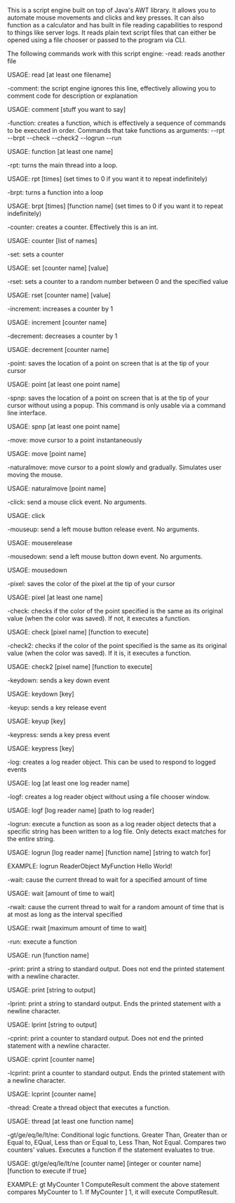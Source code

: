 This is a script engine built on top of Java's AWT library. It allows you to automate mouse movements and clicks and key presses. It can also function as a calculator and has built in file reading capabilities to respond to things like server logs. It reads plain text script files that can either be opened using a file chooser or passed to the program via CLI. 

The following commands work with this script engine:
-read: reads another file

USAGE: read [at least one filename]

-comment: the script engine ignores this line, effectively allowing you to comment code for description or explanation

USAGE: comment [stuff you want to say]

-function: creates a function, which is effectively a sequence of commands to be executed in order. Commands that take functions as arguments:
--rpt
--brpt
--check
--check2
--logrun
--run

USAGE: function [at least one name]

-rpt: turns the main thread into a loop. 

USAGE: rpt [times] (set times to 0 if you want it to repeat indefinitely)

-brpt: turns a function into a loop

USAGE: brpt [times] [function name] (set times to 0 if you want it to repeat indefinitely)

-counter: creates a counter. Effectively this is an int. 

USAGE: counter [list of names]

-set: sets a counter

USAGE: set [counter name] [value]

-rset: sets a counter to a random number between 0 and the specified value

USAGE: rset [counter name] [value]

-increment: increases a counter by 1

USAGE: increment [counter name]

-decrement: decreases a counter by 1

USAGE: decrement [counter name]

-point: saves the location of a point on screen that is at the tip of your cursor

USAGE: point [at least one point name]

-spnp: saves the location of a point on screen that is at the tip of your cursor without using a popup. This command is only usable via a command line interface.

USAGE: spnp [at least one point name]

-move: move cursor to a point instantaneously

USAGE: move [point name]

-naturalmove: move cursor to a point slowly and gradually. Simulates user moving the mouse.

USAGE: naturalmove [point name]

-click: send a mouse click event. No arguments.

USAGE: click 

-mouseup: send a left mouse button release event. No arguments.

USAGE: mouserelease

-mousedown: send a left mouse button down event. No arguments.

USAGE: mousedown

-pixel: saves the color of the pixel at the tip of your cursor

USAGE: pixel [at least one name]

-check: checks if the color of the point specified is the same as its original value (when the color was saved). If not, it executes a function.

USAGE: check [pixel name] [function to execute]

-check2: checks if the color of the point specified is the same as its original value (when the color was saved). If it is, it executes a function.

USAGE: check2 [pixel name] [function to execute]

-keydown: sends a key down event

USAGE: keydown [key]

-keyup: sends a key release event

USAGE: keyup [key]

-keypress: sends a key press event

USAGE: keypress [key]

-log: creates a log reader object. This can be used to respond to logged events

USAGE: log [at least one log reader name]

-logf: creates a log reader object without using a file chooser window. 

USAGE: logf [log reader name] [path to log reader]

-logrun: execute a function as soon as a log reader object detects that a specific string has been written to a log file. Only detects exact matches for the entire string.

USAGE: logrun [log reader name] [function name] [string to watch for]

EXAMPLE: logrun ReaderObject MyFunction Hello World!

-wait: cause the current thread to wait for a specified amount of time

USAGE: wait [amount of time to wait]

-rwait: cause the current thread to wait for a random amount of time that is at most as long as the interval specified

USAGE: rwait [maximum amount of time to wait]

-run: execute a function

USAGE: run [function name]

-print: print a string to standard output. Does not end the printed statement with a newline character.

USAGE: print [string to output]

-lprint: print a string to standard output. Ends the printed statement with a newline character.

USAGE: lprint [string to output]

-cprint: print a counter to standard output. Does not end the printed statement with a newline character.

USAGE: cprint [counter name]

-lcprint: print a counter to standard output. Ends the printed statement with a newline character.

USAGE: lcprint [counter name]

-thread: Create a thread object that executes a function.

USAGE: thread [at least one function name]

-gt/ge/eq/le/lt/ne: Conditional logic functions. Greater Than, Greater than or Equal to, EQual, Less than or Equal to, Less Than, Not Equal. Compares two counters' values. Executes a function if the statement evaluates to true. 

USAGE: gt/ge/eq/le/lt/ne [counter name] [integer or counter name] [function to execute if true]

EXAMPLE: 
gt MyCounter 1 ComputeResult
comment the above statement compares MyCounter to 1. If MyCounter ] 1, it will execute ComputResult. 
